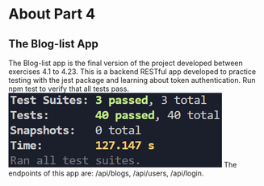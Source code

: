 # About Part 4

## The Blog-list App
 The Blog-list app is the final version of the project developed between exercises 4.1 to 4.23.
 This is a backend RESTful app developed to practice testing with the jest package and learning about token authentication.
 Run npm test to verify that all tests pass.
 ![Screenshot that show all the tests wrote in this part pass](./imgs/tests00.png)
 The endpoints of this app are: /api/blogs, /api/users, /api/login.